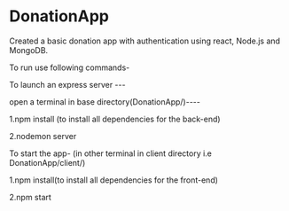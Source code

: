 # DonationApp

Created a basic donation app with authentication using react, Node.js and MongoDB.

To run use following commands-



To launch an express server ---

open a terminal in base directory(DonationApp/)----

1.npm install (to install all dependencies for the back-end) 

2.nodemon server



To start the app- (in other terminal in client directory i.e DonationApp/client/) 


1.npm install(to install all dependencies for the front-end)

2.npm start
